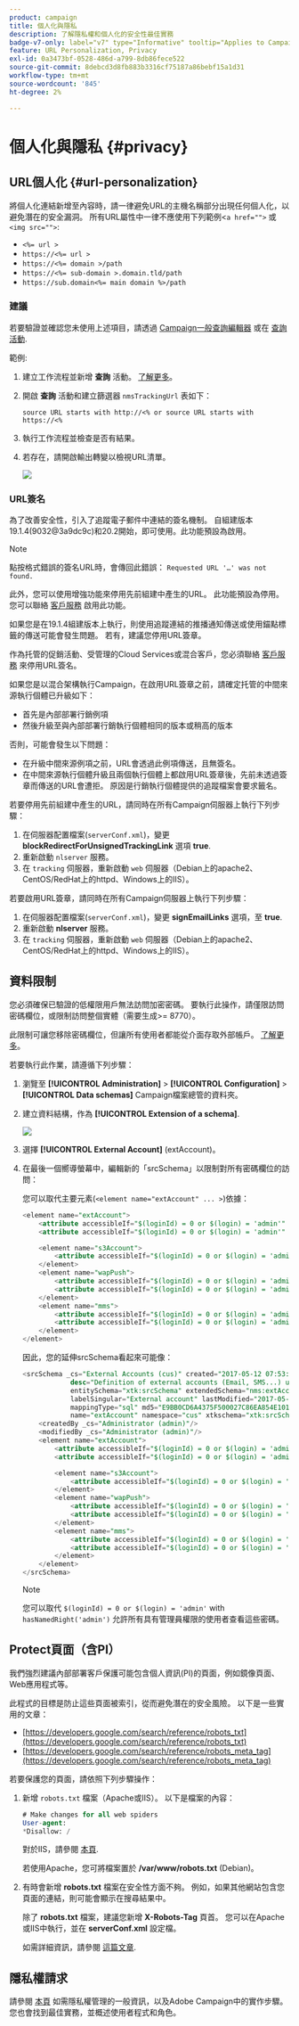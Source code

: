 ```yaml
---
product: campaign
title: 個人化與隱私
description: 了解隱私權和個人化的安全性最佳實務
badge-v7-only: label="v7" type="Informative" tooltip="Applies to Campaign Classic v7 only"
feature: URL Personalization, Privacy
exl-id: 0a3473bf-0528-486d-a799-8db86fece522
source-git-commit: 8debcd3d8fb883b3316cf75187a86bebf15a1d31
workflow-type: tm+mt
source-wordcount: '845'
ht-degree: 2%

---
```


# 個人化與隱私 {#privacy}




## URL個人化 {#url-personalization}

將個人化連結新增至內容時，請一律避免URL的主機名稱部分出現任何個人化，以避免潛在的安全漏洞。 所有URL屬性中一律不應使用下列範例&lt;`a href="">` 或 `<img src="">`:

* `<%= url >`
* `https://<%= url >`
* `https://<%= domain >/path`
* `https://<%= sub-domain >.domain.tld/path`
* `https://sub.domain<%= main domain %>/path`

### 建議

若要驗證並確認您未使用上述項目，請透過 [Campaign一般查詢編輯器](../../platform/using/steps-to-create-a-query.md) 或在 [查詢活動](../../workflow/using/query.md).

範例:

1. 建立工作流程並新增 **查詢** 活動。 [了解更多](../../workflow/using/query.md)。

1. 開啟 **查詢** 活動和建立篩選器 `nmsTrackingUrl` 表如下：

   `source URL starts with http://<% or source URL starts with https://<%`

1. 執行工作流程並檢查是否有結果。

1. 若存在，請開啟輸出轉變以檢視URL清單。

   ![](assets/privacy-query-dynamic-url.png)


### URL簽名

為了改善安全性，引入了追蹤電子郵件中連結的簽名機制。 自組建版本19.1.4(9032@3a9dc9c)和20.2開始，即可使用。此功能預設為啟用。

>[!NOTE]
>
>點按格式錯誤的簽名URL時，會傳回此錯誤： `Requested URL '…' was not found.`

此外，您可以使用增強功能來停用先前組建中產生的URL。 此功能預設為停用。 您可以聯絡 [客戶服務](https://helpx.adobe.com/tw/enterprise/admin-guide.html/enterprise/using/support-for-experience-cloud.ug.html) 啟用此功能。

如果您是在19.1.4組建版本上執行，則使用追蹤連結的推播通知傳送或使用錨點標籤的傳送可能會發生問題。 若有，建議您停用URL簽章。

作為托管的促銷活動、受管理的Cloud Services或混合客戶，您必須聯絡 [客戶服務](https://helpx.adobe.com/tw/enterprise/using/support-for-experience-cloud.html) 來停用URL簽名。

如果您是以混合架構執行Campaign，在啟用URL簽章之前，請確定托管的中間來源執行個體已升級如下：

* 首先是內部部署行銷例項
* 然後升級至與內部部署行銷執行個體相同的版本或稍高的版本

否則，可能會發生以下問題：

* 在升級中間來源例項之前，URL會透過此例項傳送，且無簽名。
* 在中間來源執行個體升級且兩個執行個體上都啟用URL簽章後，先前未透過簽章而傳送的URL會遭拒。 原因是行銷執行個體提供的追蹤檔案會要求籤名。

若要停用先前組建中產生的URL，請同時在所有Campaign伺服器上執行下列步驟：

1. 在伺服器配置檔案(`serverConf.xml`)，變更 **blockRedirectForUnsignedTrackingLink** 選項 **true**.
1. 重新啟動 `nlserver` 服務。
1. 在 `tracking` 伺服器，重新啟動 `web` 伺服器（Debian上的apache2、CentOS/RedHat上的httpd、Windows上的IIS）。

若要啟用URL簽章，請同時在所有Campaign伺服器上執行下列步驟：

1. 在伺服器配置檔案(`serverConf.xml`)，變更 **signEmailLinks** 選項，至 **true**.
1. 重新啟動 **nlserver** 服務。
1. 在 `tracking` 伺服器，重新啟動 `web` 伺服器（Debian上的apache2、CentOS/RedHat上的httpd、Windows上的IIS）。

## 資料限制

您必須確保已驗證的低權限用戶無法訪問加密密碼。 要執行此操作，請僅限訪問密碼欄位，或限制訪問整個實體（需要生成>= 8770）。

此限制可讓您移除密碼欄位，但讓所有使用者都能從介面存取外部帳戶。 [了解更多](../../configuration/using/restricting-pii-view.md)。

若要執行此作業，請遵循下列步驟：

1. 瀏覽至 **[!UICONTROL Administration]** > **[!UICONTROL Configuration]** > **[!UICONTROL Data schemas]** Campaign檔案總管的資料夾。

1. 建立資料結構，作為 **[!UICONTROL Extension of a schema]**.

   ![](assets/privacy-data-restriction.png)

1. 選擇 **[!UICONTROL External Account]** (extAccount)。

1. 在最後一個嚮導螢幕中，編輯新的「srcSchema」以限制對所有密碼欄位的訪問：

   您可以取代主要元素(`<element name="extAccount" ... >`)依據：

   ```sql
   <element name="extAccount">
       <attribute accessibleIf="$(loginId) = 0 or $(login) = 'admin'" name="password"/>
       <attribute accessibleIf="$(loginId) = 0 or $(login) = 'admin'" name="clientSecret"/>
   
       <element name="s3Account">
           <attribute accessibleIf="$(loginId) = 0 or $(login) = 'admin'" name="awsSecret"/>
       </element>
       <element name="wapPush">
           <attribute accessibleIf="$(loginId) = 0 or $(login) = 'admin'" name="password"/>
           <attribute accessibleIf="$(loginId) = 0 or $(login) = 'admin'" name="clientSecret"/>
       </element>
       <element name="mms">
           <attribute accessibleIf="$(loginId) = 0 or $(login) = 'admin'" name="password"/>
           <attribute accessibleIf="$(loginId) = 0 or $(login) = 'admin'" name="clientSecret"/>
       </element>
   </element>
   ```

   因此，您的延伸srcSchema看起來可能像：

   ```sql
   <srcSchema _cs="External Accounts (cus)" created="2017-05-12 07:53:49.691Z" createdBy-id="0"
               desc="Definition of external accounts (Email, SMS...) used by the modules"
               entitySchema="xtk:srcSchema" extendedSchema="nms:extAccount" img="" label="External Accounts"
               labelSingular="External account" lastModified="2017-05-12 08:33:49.365Z"
               mappingType="sql" md5="E9BB0CD6A4375F500027C86EA854E101" modifiedBy-id="0"
               name="extAccount" namespace="cus" xtkschema="xtk:srcSchema">
       <createdBy _cs="Administrator (admin)"/>
       <modifiedBy _cs="Administrator (admin)"/>
       <element name="extAccount">
           <attribute accessibleIf="$(loginId) = 0 or $(login) = 'admin'" name="password"/>
           <attribute accessibleIf="$(loginId) = 0 or $(login) = 'admin'" name="clientSecret"/>
   
           <element name="s3Account">
               <attribute accessibleIf="$(loginId) = 0 or $(login) = 'admin'" name="awsSecret"/>
           </element>
           <element name="wapPush">
               <attribute accessibleIf="$(loginId) = 0 or $(login) = 'admin'" name="password"/>
               <attribute accessibleIf="$(loginId) = 0 or $(login) = 'admin'" name="clientSecret"/>
           </element>
           <element name="mms">
               <attribute accessibleIf="$(loginId) = 0 or $(login) = 'admin'" name="password"/>
               <attribute accessibleIf="$(loginId) = 0 or $(login) = 'admin'" name="clientSecret"/>
           </element>
       </element>
   </srcSchema>    
   ```

   >[!NOTE]
   >
   >您可以取代 `$(loginId) = 0 or $(login) = 'admin'` with `hasNamedRight('admin')` 允許所有具有管理員權限的使用者查看這些密碼。

## Protect頁面（含PI）

我們強烈建議內部部署客戶保護可能包含個人資訊(PI)的頁面，例如鏡像頁面、Web應用程式等。

此程式的目標是防止這些頁面被索引，從而避免潛在的安全風險。 以下是一些實用的文章：

* [https://developers.google.com/search/reference/robots_txt](https://developers.google.com/search/reference/robots_txt)
* [https://developers.google.com/search/reference/robots_meta_tag](https://developers.google.com/search/reference/robots_meta_tag)

若要保護您的頁面，請依照下列步驟操作：

1. 新增 `robots.txt` 檔案（Apache或IIS）。 以下是檔案的內容：

   ```sql
   # Make changes for all web spiders
   User-agent:
   *Disallow: /
   ```

   對於IIS，請參閱 [本頁](https://docs.microsoft.com/en-us/iis/extensions/iis-search-engine-optimization-toolkit/managing-robotstxt-and-sitemap-files).

   若使用Apache，您可將檔案置於 **/var/www/robots.txt** (Debian)。

1. 有時會新增 **robots.txt** 檔案在安全性方面不夠。 例如，如果其他網站包含您頁面的連結，則可能會顯示在搜尋結果中。

   除了 **robots.txt** 檔案，建議您新增 **X-Robots-Tag** 頁首。 您可以在Apache或IIS中執行，並在 **serverConf.xml** 設定檔。

   如需詳細資訊，請參閱 [這篇文章](https://developers.google.com/search/reference/robots_meta_tag).


## 隱私權請求

請參閱 [本頁](../../platform/using/privacy-management.md) 如需隱私權管理的一般資訊，以及Adobe Campaign中的實作步驟。 您也會找到最佳實務，並概述使用者程式和角色。
